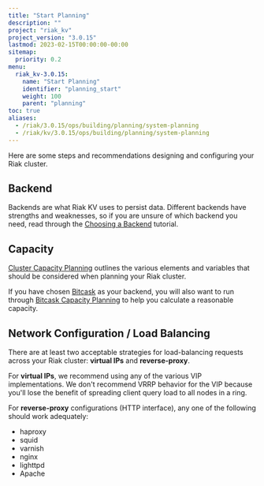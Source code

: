 ```yaml
---
title: "Start Planning"
description: ""
project: "riak_kv"
project_version: "3.0.15"
lastmod: 2023-02-15T00:00:00-00:00
sitemap:
  priority: 0.2
menu:
  riak_kv-3.0.15:
    name: "Start Planning"
    identifier: "planning_start"
    weight: 100
    parent: "planning"
toc: true
aliases:
  - /riak/3.0.15/ops/building/planning/system-planning
  - /riak/kv/3.0.15/ops/building/planning/system-planning
---
```


[plan backend]: {{<baseurl>}}riak/kv/3.0.15/setup/planning/backend
[plan cluster capacity]: {{<baseurl>}}riak/kv/3.0.15/setup/planning/cluster-capacity
[plan backend bitcask]: {{<baseurl>}}riak/kv/3.0.15/setup/planning/backend/bitcask
[plan bitcask capacity]: {{<baseurl>}}riak/kv/3.0.15/setup/planning/bitcask-capacity-calc

Here are some steps and recommendations designing and configuring your
Riak cluster.

## Backend

Backends are what Riak KV uses to persist data. Different backends have
strengths and weaknesses, so if you are unsure of which backend you
need, read through the [Choosing a Backend][plan backend] tutorial.

## Capacity

[Cluster Capacity Planning][plan cluster capacity] outlines the various elements and variables that should be considered when planning your Riak cluster.

If you have chosen [Bitcask][plan backend bitcask] as your backend, you will also want to run through [Bitcask Capacity Planning][plan bitcask capacity] to help you calculate a reasonable capacity.

## Network Configuration / Load Balancing

There are at least two acceptable strategies for load-balancing requests
across your Riak cluster: **virtual IPs** and **reverse-proxy**.

For **virtual IPs**, we recommend using any of the various VIP
implementations. We don't recommend VRRP behavior for the VIP because
you'll lose the benefit of spreading client query load to all nodes in a
ring.

For **reverse-proxy** configurations (HTTP interface), any one of the
following should work adequately:

* haproxy
* squid
* varnish
* nginx
* lighttpd
* Apache

